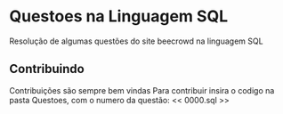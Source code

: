 # Questoes na Linguagem SQL
Resolução de algumas questões do site beecrowd na linguagem SQL

## Contribuindo
Contribuições são sempre bem vindas
Para contribuir insira o codigo na pasta Questoes, com o numero da questão:
<< 0000.sql >>
